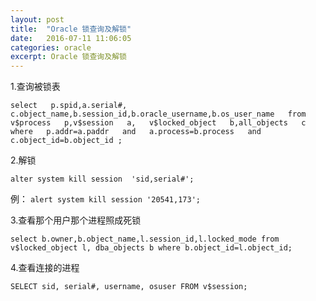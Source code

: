 ```yaml
---
layout: post
title:  "Oracle 锁查询及解锁"
date:   2016-07-11 11:06:05
categories: oracle
excerpt: Oracle 锁查询及解锁
---
```


1.查询被锁表

`select   p.spid,a.serial#, c.object_name,b.session_id,b.oracle_username,b.os_user_name   from   v$process   p,v$session   a,   v$locked_object   b,all_objects   c   where   p.addr=a.paddr   and   a.process=b.process   and   c.object_id=b.object_id ;`

2.解锁

`alter system kill session  'sid,serial#';`

例：
`alert system kill session '20541,173';`

3.查看那个用户那个进程照成死锁

`select b.owner,b.object_name,l.session_id,l.locked_mode from v$locked_object l, dba_objects b where b.object_id=l.object_id;`

4.查看连接的进程 

`SELECT sid, serial#, username, osuser FROM v$session; `
